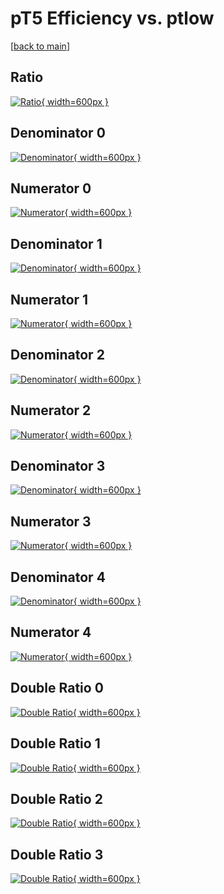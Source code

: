 # pT5 Efficiency vs. ptlow

[[back to main](./)]



## Ratio

[![Ratio](../mtv/var/pT5_vtr_13_0_eff_ptlow.png){ width=600px }](../mtv/var/pT5_vtr_13_0_eff_ptlow.pdf)

## Denominator 0

[![Denominator](../mtv/den/pT5_vtr_13_0_eff_ptlow_den0.png){ width=600px }](../mtv/den/pT5_vtr_13_0_eff_ptlow_den0.pdf)

## Numerator 0

[![Numerator](../mtv/num/pT5_vtr_13_0_eff_ptlow_num0.png){ width=600px }](../mtv/num/pT5_vtr_13_0_eff_ptlow_num0.pdf)

## Denominator 1

[![Denominator](../mtv/den/pT5_vtr_13_0_eff_ptlow_den1.png){ width=600px }](../mtv/den/pT5_vtr_13_0_eff_ptlow_den1.pdf)

## Numerator 1

[![Numerator](../mtv/num/pT5_vtr_13_0_eff_ptlow_num1.png){ width=600px }](../mtv/num/pT5_vtr_13_0_eff_ptlow_num1.pdf)

## Denominator 2

[![Denominator](../mtv/den/pT5_vtr_13_0_eff_ptlow_den2.png){ width=600px }](../mtv/den/pT5_vtr_13_0_eff_ptlow_den2.pdf)

## Numerator 2

[![Numerator](../mtv/num/pT5_vtr_13_0_eff_ptlow_num2.png){ width=600px }](../mtv/num/pT5_vtr_13_0_eff_ptlow_num2.pdf)

## Denominator 3

[![Denominator](../mtv/den/pT5_vtr_13_0_eff_ptlow_den3.png){ width=600px }](../mtv/den/pT5_vtr_13_0_eff_ptlow_den3.pdf)

## Numerator 3

[![Numerator](../mtv/num/pT5_vtr_13_0_eff_ptlow_num3.png){ width=600px }](../mtv/num/pT5_vtr_13_0_eff_ptlow_num3.pdf)

## Denominator 4

[![Denominator](../mtv/den/pT5_vtr_13_0_eff_ptlow_den4.png){ width=600px }](../mtv/den/pT5_vtr_13_0_eff_ptlow_den4.pdf)

## Numerator 4

[![Numerator](../mtv/num/pT5_vtr_13_0_eff_ptlow_num4.png){ width=600px }](../mtv/num/pT5_vtr_13_0_eff_ptlow_num4.pdf)

## Double Ratio 0

[![Double Ratio](../mtv/ratio/pT5_vtr_13_0_eff_ptlow_ratio0.png){ width=600px }](../mtv/ratio/pT5_vtr_13_0_eff_ptlow_ratio0.pdf)

## Double Ratio 1

[![Double Ratio](../mtv/ratio/pT5_vtr_13_0_eff_ptlow_ratio1.png){ width=600px }](../mtv/ratio/pT5_vtr_13_0_eff_ptlow_ratio1.pdf)

## Double Ratio 2

[![Double Ratio](../mtv/ratio/pT5_vtr_13_0_eff_ptlow_ratio2.png){ width=600px }](../mtv/ratio/pT5_vtr_13_0_eff_ptlow_ratio2.pdf)

## Double Ratio 3

[![Double Ratio](../mtv/ratio/pT5_vtr_13_0_eff_ptlow_ratio3.png){ width=600px }](../mtv/ratio/pT5_vtr_13_0_eff_ptlow_ratio3.pdf)

